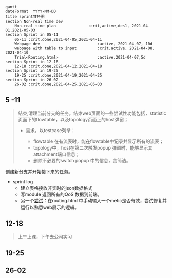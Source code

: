 



```mermaid
gantt
dateFormat  YYYY-MM-DD
title sprint甘特图
section Non-real time dev
    Non-real time plan              :crit,active,des1, 2021-04-01,2021-05-03
section Sprint in 05-11
	05-11 :crit,done,2021-04-05,2021-04-11
    Webpage dev							:active, 2021-04-07, 10d
    webpage with table to input			:crit,active, 2021-04-08, 2021-04-10
    Trial<Routing.html>					:active,2021-04-07,5d
section Sprint in 12-18
	12-18 :crit,done,2021-04-12,2021-04-18
section Sprint in 19-25
	19-25 :crit,done,2021-04-19,2021-04-25
section Sprint in 26-02
	26-02 :crit,done,2021-04-25,2021-05-03
```

## 5 -11

> 结束,清理当前分支的任务。结束web页面的一些尝试性功能包括，statistic页面下的flowtable，以及topology页面上的host弹窗；
>
> - 需求，以testcase列举：
>
>   - flowtable 在有流表时，能在flowtable中记录并显示所有的流表；
>   - topology中，host在第二次触发popup 弹窗时，能够显示其attachment端口信息；
>   - 删除不必要的switch popup 中的信息，变简洁。



创建新分支并开始接下来的任务。

- sprint log
  - 建立表格接收非实时的json数据格式
  - 写module 返回所有的QoS 数据到前端。
  - 另一个<u>尝试</u>：在routing.html 中手动输入一个metic是否有效，尝试修复并运行以熟悉web展示的逻辑。



## 12-18

> 上午上课，下午去公司实习



## 19-25

## 26-02

